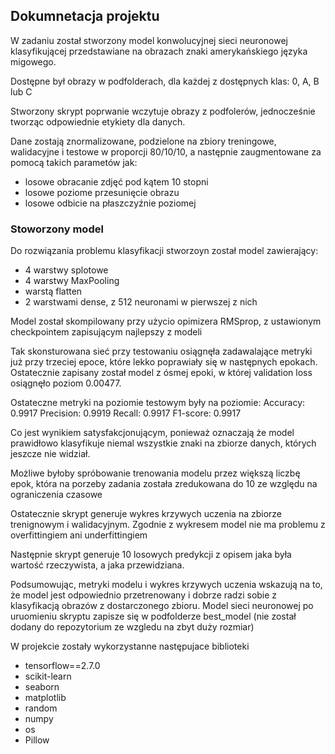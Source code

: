 ## Dokumnetacja projektu

W zadaniu został stworzony model konwolucyjnej sieci neuronowej klasyfikującej przedstawiane na obrazach znaki amerykańskiego języka migowego.

Dostępne był obrazy w podfolderach, dla każdej z dostępnych klas: 0, A, B lub C

Stworzony skrypt poprwanie wczytuje obrazy z podfolerów, jednocześnie tworząc odpowiednie etykiety dla danych.

Dane zostają znormalizowane, podzielone na zbiory treningowe, walidacyjne i testowe w proporcji 80/10/10, a następnie zaugmentowane za pomocą takich parametów jak:
* losowe obracanie zdjęć pod kątem 10 stopni
* losowe poziome przesunięcie obrazu
* losowe odbicie na płaszczyźnie poziomej

### Stoworzony model

Do rozwiązania problemu klasyfikacji stworzoyn został model zawierający:
* 4 warstwy splotowe
* 4 warstwy MaxPooling
* warstą flatten
* 2 warstwami dense, z 512 neuronami w pierwszej z nich

Model został skompilowany przy użycio opimizera RMSprop, z ustawionym checkpointem zapisującym najlepszy z modeli

Tak skonsturowana sieć przy testowaniu osiągnęła zadawalające metryki już przy trzeciej epoce, które lekko poprawiały się w następnych epokach.
Ostatecznie zapisany został model z ósmej epoki, w której validation loss osiągnęło poziom 0.00477.

Ostateczne metryki na poziomie testowym były na poziomie:
Accuracy: 0.9917
Precision: 0.9919
Recall: 0.9917
F1-score: 0.9917

Co jest wynikiem satysfakcjonującym, ponieważ oznaczają że model prawidłowo klasyfikuje niemal wszystkie znaki na zbiorze danych, których jeszcze nie widział.

Możliwe byłoby spróbowanie trenowania modelu przez większą liczbę epok, która na porzeby zadania została zredukowana do 10 ze względu na ograniczenia czasowe

Ostatecznie skrypt generuje wykres krzywych uczenia na zbiorze trenignowym i walidacyjnym. Zgodnie z wykresem model nie ma problemu z overfittingiem ani underfittingiem

Następnie skrypt generuje 10 losowych predykcji z opisem jaka była wartość rzeczywista, a jaka przewidziana. 


Podsumowując, metryki modelu i wykres krzywych uczenia wskazują na to, że model jest odpowiednio przetrenowany i dobrze radzi sobie z klasyfikacją obrazów z dostarczonego zbioru.
Model sieci neuronowej po uruomieniu skryptu zapisze się w podfolderze best_model (nie został dodany do repozytorium ze wzgledu na zbyt duży rozmiar)





W projekcie zostały wykorzystanne następujace biblioteki

- tensorflow==2.7.0
- scikit-learn
- seaborn 
- matplotlib
- random
- numpy
- os
- Pillow 
